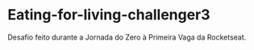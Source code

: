 # Eating-for-living-challenger3
 Desafio feito durante a Jornada do Zero à Primeira Vaga da Rocketseat.
